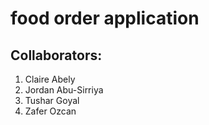 # food order application

## Collaborators:
1. Claire Abely
2. Jordan Abu-Sirriya
3. Tushar Goyal
4. Zafer Ozcan
